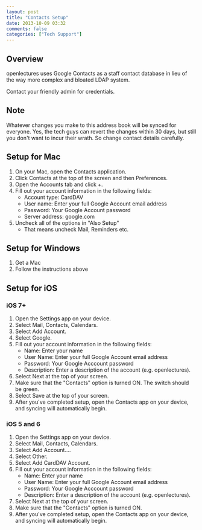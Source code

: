 ```yaml
---
layout: post
title: "Contacts Setup"
date: 2013-10-09 03:32
comments: false
categories: ["Tech Support"]
---
```


## Overview

openlectures uses Google Contacts as a staff contact database in lieu of the way more complex and bloated LDAP system.

Contact your friendly admin for credentials.

## Note

Whatever changes you make to this address book will be synced for everyone. Yes, the tech guys can revert the changes within 30 days, but still you don't want to incur their wrath. So change contact details carefully.

## Setup for Mac

1. On your Mac, open the Contacts application.
2. Click Contacts at the top of the screen and then Preferences.
3. Open the Accounts tab and click +.
4. Fill out your account information in the following fields:
	- Account type: CardDAV
	- User name: Enter your full Google Account email address
	- Password: Your Google Account password
	- Server address: google.com
6. Uncheck all of the options in "Also Setup"
	- That means uncheck Mail, Reminders etc.

## Setup for Windows

1. Get a Mac
2. Follow the instructions above

## Setup for iOS

### iOS 7+

1. Open the Settings app on your device.
2. Select Mail, Contacts, Calendars.
3. Select Add Account.
4. Select Google.
5. Fill out your account information in the following fields:
	- Name: Enter your name
	- User Name: Enter your full Google Account email address
	- Password: Your Google Acccount password
	- Description: Enter a description of the account (e.g. openlectures).
6. Select Next at the top of your screen.
7. Make sure that the "Contacts" option is turned ON. The switch should be green.
8. Select Save at the top of your screen.
9. After you've completed setup, open the Contacts app on your device, and syncing will automatically begin.

### iOS 5 and 6

1. Open the Settings app on your device.
2. Select Mail, Contacts, Calendars.
3. Select Add Account....
4. Select Other.
5. Select Add CardDAV Account.
6. Fill out your account information in the following fields:
	- Name: Enter your name
	- User Name: Enter your full Google Account email address
	- Password: Your Google Acccount password
	- Description: Enter a description of the account (e.g. openlectures).
7. Select Next at the top of your screen.
8. Make sure that the "Contacts" option is turned ON.
9. After you've completed setup, open the Contacts app on your device, and syncing will automatically begin.